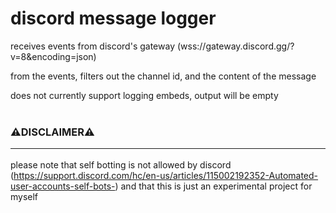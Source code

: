 # discord message logger

receives events from discord's gateway (wss://gateway.discord.gg/?v=8&encoding=json)<br/>

from the events, filters out the channel id, and the content of the message<br/>

does not currently support logging embeds, output will be empty<br/>
<br/>

### ⚠️DISCLAIMER⚠️ <hr />
please note that self botting is not allowed by discord (https://support.discord.com/hc/en-us/articles/115002192352-Automated-user-accounts-self-bots-) and that this is just an experimental project for myself</br>
